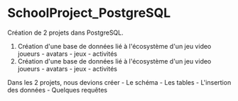 # SchoolProject_PostgreSQL

Création de 2 projets dans PostgreSQL.
1. Création d'une base de données lié à l'écosystème d'un jeu video joueurs - avatars - jeux - activités
2. Création d'une base de données lié à l'écosystème d'un jeu video joueurs - avatars - jeux - activités

Dans les 2 projets, nous devions créer
    - Le schéma
    - Les tables
    - L'insertion des données
    - Quelques requêtes